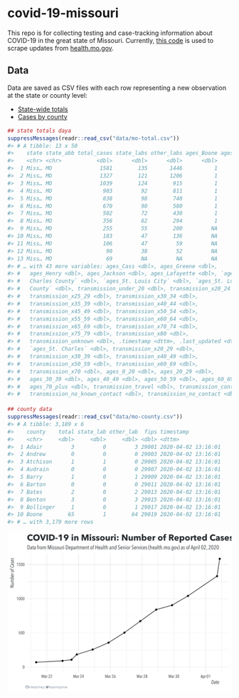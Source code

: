 
<!-- README.md is generated from README.Rmd. Please edit that file -->

# covid-19-missouri

<!-- badges: start -->

<!-- badges: end -->

This repo is for collecting testing and case-tracking information about
COVID-19 in the great state of Missouri. Currently, [this
code](R/scrape.R) is used to scrape updates from
[health.mo.gov](https://health.mo.gov).

## Data

Data are saved as CSV files with each row representing a new observation
at the state or county level:

  - [State-wide totals](data/mo-total.csv)
  - [Cases by county](data/mo-county.csv)

<!-- end list -->

``` r
## state totals daya
suppressMessages(readr::read_csv("data/mo-total.csv"))
#> # A tibble: 13 x 50
#>    state state_abb total_cases state_labs other_labs ages_Boone ages_Camden
#>    <chr> <chr>           <dbl>      <dbl>      <dbl>      <dbl>       <dbl>
#>  1 Miss… MO               1581        135       1446          1           1
#>  2 Miss… MO               1327        121       1206          1           1
#>  3 Miss… MO               1039        124        915          1           1
#>  4 Miss… MO                903         92        811          1           1
#>  5 Miss… MO                838         98        740          1           1
#>  6 Miss… MO                670         90        580          1          NA
#>  7 Miss… MO                502         72        430          1          NA
#>  8 Miss… MO                356         62        294          1          NA
#>  9 Miss… MO                255         55        200         NA          NA
#> 10 Miss… MO                183         47        136         NA          NA
#> 11 Miss… MO                106         47         59         NA          NA
#> 12 Miss… MO                 90         38         52         NA          NA
#> 13 Miss… MO                 69         NA         NA         NA          NA
#> # … with 43 more variables: ages_Cass <dbl>, ages_Greene <dbl>,
#> #   ages_Henry <dbl>, ages_Jackson <dbl>, ages_Lafayette <dbl>, `ages_St.
#> #   Charles County` <dbl>, `ages_St. Louis City` <dbl>, `ages_St. Louis
#> #   County` <dbl>, transmission_under_20 <dbl>, transmission_x20_24 <dbl>,
#> #   transmission_x25_29 <dbl>, transmission_x30_34 <dbl>,
#> #   transmission_x35_39 <dbl>, transmission_x40_44 <dbl>,
#> #   transmission_x45_49 <dbl>, transmission_x50_54 <dbl>,
#> #   transmission_x55_59 <dbl>, transmission_x60_64 <dbl>,
#> #   transmission_x65_69 <dbl>, transmission_x70_74 <dbl>,
#> #   transmission_x75_79 <dbl>, transmission_x80 <dbl>,
#> #   transmission_unknown <dbl>, .timestamp <dttm>, .last_updated <dttm>,
#> #   `ages_St. Charles` <dbl>, transmission_x20_29 <dbl>,
#> #   transmission_x30_39 <dbl>, transmission_x40_49 <dbl>,
#> #   transmission_x50_59 <dbl>, transmission_x60_69 <dbl>,
#> #   transmission_x70 <dbl>, ages_0_20 <dbl>, ages_20_29 <dbl>,
#> #   ages_30_39 <dbl>, ages_40_49 <dbl>, ages_50_59 <dbl>, ages_60_69 <dbl>,
#> #   ages_70_plus <dbl>, transmission_travel <dbl>, transmission_contact <dbl>,
#> #   transmission_no_known_contact <dbl>, transmission_no_contact <dbl>

## county data
suppressMessages(readr::read_csv("data/mo-county.csv"))
#> # A tibble: 3,189 x 6
#>    county    total state_lab other_lab  fips timestamp          
#>    <chr>     <dbl>     <dbl>     <dbl> <dbl> <dttm>             
#>  1 Adair         3         0         3 29001 2020-04-02 13:16:01
#>  2 Andrew        0         0         0 29003 2020-04-02 13:16:01
#>  3 Atchison      1         1         0 29005 2020-04-02 13:16:01
#>  4 Audrain       0         0         0 29007 2020-04-02 13:16:01
#>  5 Barry         1         0         1 29009 2020-04-02 13:16:01
#>  6 Barton        0         0         0 29011 2020-04-02 13:16:01
#>  7 Bates         2         0         2 29013 2020-04-02 13:16:01
#>  8 Benton        3         0         3 29015 2020-04-02 13:16:01
#>  9 Bollinger     1         0         1 29017 2020-04-02 13:16:01
#> 10 Boone        65         1        64 29019 2020-04-02 13:16:01
#> # … with 3,179 more rows
```

![](img/timeseries.png)
